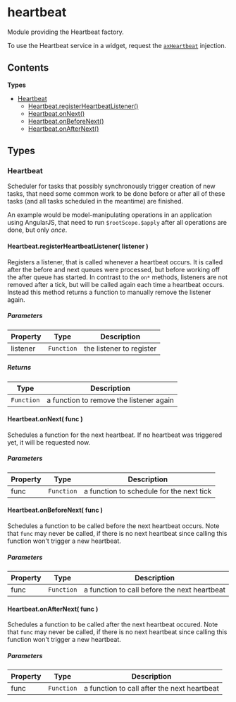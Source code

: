 
# <a id="heartbeat"></a>heartbeat

Module providing the Heartbeat factory.

To use the Heartbeat service in a widget, request the [`axHeartbeat`](runtime.widget_services.md#axHeartbeat)
injection.

## Contents

**Types**

- [Heartbeat](#Heartbeat)
  - [Heartbeat.registerHeartbeatListener()](#Heartbeat.registerHeartbeatListener)
  - [Heartbeat.onNext()](#Heartbeat.onNext)
  - [Heartbeat.onBeforeNext()](#Heartbeat.onBeforeNext)
  - [Heartbeat.onAfterNext()](#Heartbeat.onAfterNext)

## Types

### <a id="Heartbeat"></a>Heartbeat

Scheduler for tasks that possibly synchronously trigger creation of new tasks, that need some common
work to be done before or after all of these tasks (and all tasks scheduled in the meantime) are
finished.

An example would be model-manipulating operations in an application using AngularJS, that need to run
`$rootScope.$apply` after all operations are done, but only *once*.

#### <a id="Heartbeat.registerHeartbeatListener"></a>Heartbeat.registerHeartbeatListener( listener )

Registers a listener, that is called whenever a heartbeat occurs.
It is called after the before and next queues were processed, but before working off the after queue has
started.
In contrast to the `on*` methods, listeners are not removed after a tick, but will be called again each
time a heartbeat occurs.
Instead this method returns a function to manually remove the listener again.

##### Parameters

| Property | Type | Description |
| -------- | ---- | ----------- |
| listener | `Function` |  the listener to register |

##### Returns

| Type | Description |
| ---- | ----------- |
| `Function` |  a function to remove the listener again |

#### <a id="Heartbeat.onNext"></a>Heartbeat.onNext( func )

Schedules a function for the next heartbeat.
If no heartbeat was triggered yet, it will be requested now.

##### Parameters

| Property | Type | Description |
| -------- | ---- | ----------- |
| func | `Function` |  a function to schedule for the next tick |

#### <a id="Heartbeat.onBeforeNext"></a>Heartbeat.onBeforeNext( func )

Schedules a function to be called before the next heartbeat occurs.
Note that `func` may never be called, if there is no next heartbeat since calling this function won't
trigger a new heartbeat.

##### Parameters

| Property | Type | Description |
| -------- | ---- | ----------- |
| func | `Function` |  a function to call before the next heartbeat |

#### <a id="Heartbeat.onAfterNext"></a>Heartbeat.onAfterNext( func )

Schedules a function to be called after the next heartbeat occured.
Note that `func` may never be called, if there is no next heartbeat since calling this function won't
trigger a new heartbeat.

##### Parameters

| Property | Type | Description |
| -------- | ---- | ----------- |
| func | `Function` |  a function to call after the next heartbeat |
